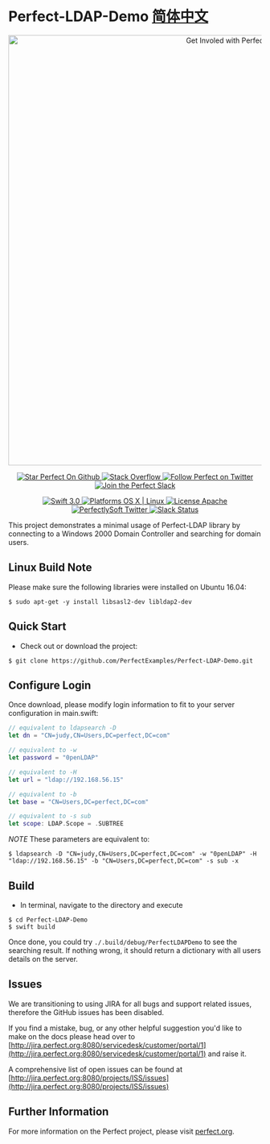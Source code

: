 # Perfect-LDAP-Demo [简体中文](README.zh_CN.md)

<p align="center">
    <a href="http://perfect.org/get-involved.html" target="_blank">
        <img src="http://perfect.org/assets/github/perfect_github_2_0_0.jpg" alt="Get Involed with Perfect!" width="854" />
    </a>
</p>

<p align="center">
    <a href="https://github.com/PerfectlySoft/Perfect" target="_blank">
        <img src="http://www.perfect.org/github/Perfect_GH_button_1_Star.jpg" alt="Star Perfect On Github" />
    </a>  
    <a href="http://stackoverflow.com/questions/tagged/perfect" target="_blank">
        <img src="http://www.perfect.org/github/perfect_gh_button_2_SO.jpg" alt="Stack Overflow" />
    </a>  
    <a href="https://twitter.com/perfectlysoft" target="_blank">
        <img src="http://www.perfect.org/github/Perfect_GH_button_3_twit.jpg" alt="Follow Perfect on Twitter" />
    </a>  
    <a href="http://perfect.ly" target="_blank">
        <img src="http://www.perfect.org/github/Perfect_GH_button_4_slack.jpg" alt="Join the Perfect Slack" />
    </a>
</p>

<p align="center">
    <a href="https://developer.apple.com/swift/" target="_blank">
        <img src="https://img.shields.io/badge/Swift-3.0-orange.svg?style=flat" alt="Swift 3.0">
    </a>
    <a href="https://developer.apple.com/swift/" target="_blank">
        <img src="https://img.shields.io/badge/Platforms-OS%20X%20%7C%20Linux%20-lightgray.svg?style=flat" alt="Platforms OS X | Linux">
    </a>
    <a href="http://perfect.org/licensing.html" target="_blank">
        <img src="https://img.shields.io/badge/License-Apache-lightgrey.svg?style=flat" alt="License Apache">
    </a>
    <a href="http://twitter.com/PerfectlySoft" target="_blank">
        <img src="https://img.shields.io/badge/Twitter-@PerfectlySoft-blue.svg?style=flat" alt="PerfectlySoft Twitter">
    </a>
    <a href="http://perfect.ly" target="_blank">
        <img src="http://perfect.ly/badge.svg" alt="Slack Status">
    </a>
</p>

This project demonstrates a minimal usage of Perfect-LDAP library by connecting to a Windows 2000 Domain Controller and searching for domain users.


## Linux Build Note

Please make sure the following libraries were installed on Ubuntu 16.04:

```
$ sudo apt-get -y install libsasl2-dev libldap2-dev
```

## Quick Start

* Check out or download the project:

```
$ git clone https://github.com/PerfectExamples/Perfect-LDAP-Demo.git
```

## Configure Login

Once download, please modify login information to fit to your server configuration in main.swift:

``` swift
// equivalent to ldapsearch -D
let dn = "CN=judy,CN=Users,DC=perfect,DC=com"

// equivalent to -w
let password = "0penLDAP"

// equivalent to -H
let url = "ldap://192.168.56.15"

// equivalent to -b
let base = "CN=Users,DC=perfect,DC=com"

// equivalent to -s sub
let scope: LDAP.Scope = .SUBTREE
```

*NOTE* These parameters are equivalent to:
```
$ ldapsearch -D "CN=judy,CN=Users,DC=perfect,DC=com" -w "0penLDAP" -H "ldap://192.168.56.15" -b "CN=Users,DC=perfect,DC=com" -s sub -x
```

## Build
* In terminal, navigate to the directory and execute

```
$ cd Perfect-LDAP-Demo
$ swift build
```

Once done, you could try `./.build/debug/PerfectLDAPDemo` to see the searching result. If nothing wrong, it should return a dictionary with all users details on the server.

## Issues

We are transitioning to using JIRA for all bugs and support related issues, therefore the GitHub issues has been disabled.

If you find a mistake, bug, or any other helpful suggestion you'd like to make on the docs please head over to [http://jira.perfect.org:8080/servicedesk/customer/portal/1](http://jira.perfect.org:8080/servicedesk/customer/portal/1) and raise it.

A comprehensive list of open issues can be found at [http://jira.perfect.org:8080/projects/ISS/issues](http://jira.perfect.org:8080/projects/ISS/issues)

## Further Information
For more information on the Perfect project, please visit [perfect.org](http://perfect.org).
